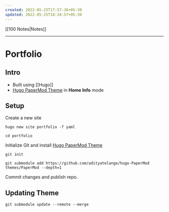 ```yaml
---
created: 2022-05-25T17:57:36+05:30
updated: 2022-05-25T18:34:57+05:30
---
```

[[100 Notes|Notes]]

---
# Portfolio

## Intro
- Built using [[Hugo]]
- [Hugo PaperMod Theme](https://github.com/adityatelange/hugo-PaperMod) in **Home Info** mode

## Setup
Create a new site
```
hugo new site portfolio -f yaml
```
```
cd portfolio
```
Initialize Git and install [Hugo PaperMod Theme](https://github.com/adityatelange/hugo-PaperMod)
```
git init
```
```
git submodule add https://github.com/adityatelange/hugo-PaperMod themes/PaperMod --depth=1
```
Commit changes and publish repo.

## Updating Theme
```
git submodule update --remote --merge
```